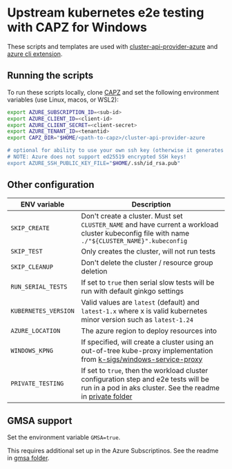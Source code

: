 # Upstream kubernetes e2e testing with CAPZ for Windows

These scripts and templates are used with [cluster-api-provider-azure](https://github.com/kubernetes-sigs/cluster-api-provider-azure) and [azure cli extension](https://github.com/Azure/azure-capi-cli-extension).  

## Running the scripts

To run these scripts locally, clone [CAPZ](https://github.com/kubernetes-sigs/cluster-api-provider-azure) and set the following environment variables (use Linux, macos, or WSL2):

```bash
export AZURE_SUBSCRIPTION_ID=<sub-id>
export AZURE_CLIENT_ID=<client-id>
export AZURE_CLIENT_SECRET=<client-secret>
export AZURE_TENANT_ID=<tenantid>
export CAPZ_DIR="$HOME/<path-to-capz>/cluster-api-provider-azure

# optional for ability to use your own ssh key (otherwise it generates one)
# NOTE: Azure does not support ed25519 encrypted SSH keys!
export AZURE_SSH_PUBLIC_KEY_FILE="$HOME/.ssh/id_rsa.pub"
```

## Other configuration

| ENV variable  | Description  |
| ------------- | ------------ |
| `SKIP_CREATE` | Don't create a cluster.  Must set `CLUSTER_NAME` and have current a workload cluster kubeconfig file with name `./"${CLUSTER_NAME}".kubeconfig` |
| `SKIP_TEST`  | Only creates the cluster, will not run tests |
| `SKIP_CLEANUP` | Don't delete the cluster / resource group deletion |
| `RUN_SERIAL_TESTS` | If set to `true` then serial slow tests will be run with default ginkgo settings |
| `KUBERNETES_VERSION`  | Valid values are `latest` (default) and  `latest-1.x` where x is valid kubernetes minor version such as `latest-1.24` |
| `AZURE_LOCATION` | The azure region to deploy resources into |
| `WINDOWS_KPNG` | If specified, will create a cluster using an out-of-tree kube-proxy implementation from [k-sigs/windows-service-proxy](https://github.com/kubernetes-sigs/windows-service-proxy) |
| `PRIVATE_TESTING` | If set to `true`, then the workload cluster configuration step and e2e tests will be run in a pod in aks cluster. See the readme in [private folder](private/readme.md) |

## GMSA support

Set the environment variable `GMSA=true`.

This requires additional set up in the Azure Subscriptinos. See the readme in [gmsa folder](gmsa/readme.md).
